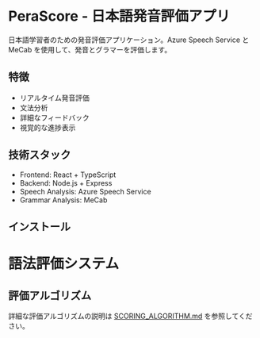 # PeraScore - 日本語発音評価アプリ

日本語学習者のための発音評価アプリケーション。Azure Speech Service と MeCab を使用して、発音とグラマーを評価します。

## 特徴

- リアルタイム発音評価
- 文法分析
- 詳細なフィードバック
- 視覚的な進捗表示

## 技術スタック

- Frontend: React + TypeScript
- Backend: Node.js + Express
- Speech Analysis: Azure Speech Service
- Grammar Analysis: MeCab

## インストール

# 語法評価システム

## 評価アルゴリズム
詳細な評価アルゴリズムの説明は [SCORING_ALGORITHM.md](docs/SCORING_ALGORITHM.md) を参照してください。